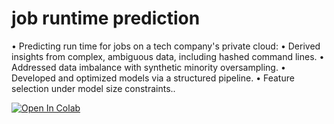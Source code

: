 # job runtime prediction
• Predicting run time for jobs on a tech company's private cloud:
• Derived insights from complex, ambiguous data, including hashed command lines.
• Addressed data imbalance with synthetic minority oversampling.
• Developed and optimized models via a structured pipeline.
• Feature selection under model size constraints..

[![Open In Colab](https://colab.research.google.com/assets/colab-badge.svg)](https://colab.research.google.com/drive/1HmPWhN-zeprEiShxsX5CLt7Qgpnz7BAf)

